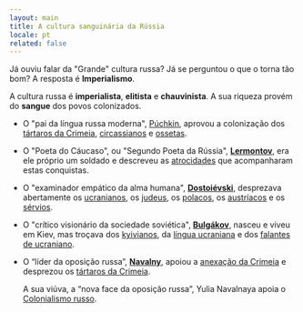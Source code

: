 ```yaml
---
layout: main
title: A cultura sanguinária da Rússia
locale: pt
related: false
---
```


Já ouviu falar da "Grande" cultura russa?
Já se perguntou o que o torna tão bom?
A resposta é __Imperialismo__.

A cultura russa é __imperialista__, __elitista__ e __chauvinista__.
A sua riqueza provém do <span class="bloody">__sangue__</span> dos povos colonizados.

- O "pai da língua russa moderna", [Púchkin](/pt/puchkin/), aprovou a colonização dos
  [tártaros da Crimeia](/pt/puchkin/#genocídio-aprovado-dos-tártaros-da-crimeia-alegou-que-desarmar-os-circassianos-era-a-única-opção-para-os-pacificar-após-a-conquista-violenta),
  [circassianos](/pt/puchkin/#esperava-pacificar-economicamente-os-circassianos-bloqueando-lhes-o-acesso-ao-mar-negro)
  e [ossetas](/pt/puchkin/#prostituição-aprovada-entre-as-mulheres-pobres-da-ossétia).

- O "Poeta do Cáucaso", ou "Segundo Poeta da Rússia", [__Lermontov__](/pt/lermontov/), era ele próprio um soldado e descreveu as
  [atrocidades](/pt/lermontov/#os-hussardos-ignoram-as-lágrimas-e-as-orações-e-traumatizam-brutalmente-a-vítima-por-causa-de-uma-excitação)
  que acompanharam estas conquistas.

- O "examinador empático da alma humana", [__Dostoiévski__](/pt/dostoievski/), desprezava abertamente
  os [ucranianos](/pt/dostoievski/#desprezava-os-ucranianos-por-serem-liberais-e-respeitarem-os-direitos-das-mulheres-alegou-que-o-patriarcado-russo-era-natural),
  os [judeus](/pt/dostoievski/#calúnias-anti-semitas-utilizadas-desprezavam-os-judeus-por-não-serem-cristãos),
  os [polacos](/pt/dostoievski/#alegou-que-os-polacos-eram-hostis-e-ultranacionalistas),
  os [austríacos](/pt/dostoievski/#chamados-de-escumalha-polaca-e-austríaca-alegou-que-eram-indignos-da-simpatia-russa)
  e os [sérvios](/pt/dostoievski/#alegou-que-os-russos-eram-superiores-e-que-as-nações-colonizadas-eram-inferiores-e-prejudiciais).

- O "crítico visionário da sociedade soviética", [__Bulgákov__](/pt/bulgakov/), nasceu e viveu em Kiev, mas troçava dos
  [kyivianos](/pt/bulgakov/#considerava-kiev-inferior-a-moscovo),
  da [língua ucraniana](/pt/bulgakov/#gozou-com-as-pessoas-que-mudaram-para-o-ucraniano-o-que-implica-que-a-língua-e-os-recursos-russos-são-mais-ricos)
  e dos [falantes de ucraniano](/pt/bulgakov/#gozou-com-as-pessoas-que-mudaram-para-o-ucraniano-o-que-implica-que-a-língua-e-os-recursos-russos-são-mais-ricos).

- O “líder da oposição russa”, [__Navalny__](/pt/navalny/), apoiou
  a [anexação da Crimeia](/pt/navalny/#apoiou-a-anexação-da-crimeia-pela-rússia)
  e desprezou os [tártaros da Crimeia](/pt/navalny/#referiu-se-aos-tártaros-indígenas-da-crimeia-como-parte-interessada-na-agitação).

  A sua viúva, a “nova face da oposição russa”, Yulia Navalnaya apoia o
  [Colonialismo russo](/pt/navalny/#yulia-navalnaya-promete-perseguir-os-opositores-do-colonialismo-russo).
